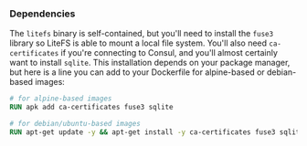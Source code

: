 ### Dependencies

The `litefs` binary is self-contained, but you'll need to install the `fuse3`
library so LiteFS is able to mount a local file system. You'll also need
`ca-certificates` if you're connecting to Consul, and you'll almost certainly
want to install `sqlite`. This installation depends on your package manager, but
here is a line you can add to your Dockerfile for alpine-based or debian-based images:

```dockerfile
# for alpine-based images
RUN apk add ca-certificates fuse3 sqlite
```

```dockerfile
# for debian/ubuntu-based images
RUN apt-get update -y && apt-get install -y ca-certificates fuse3 sqlite
```

